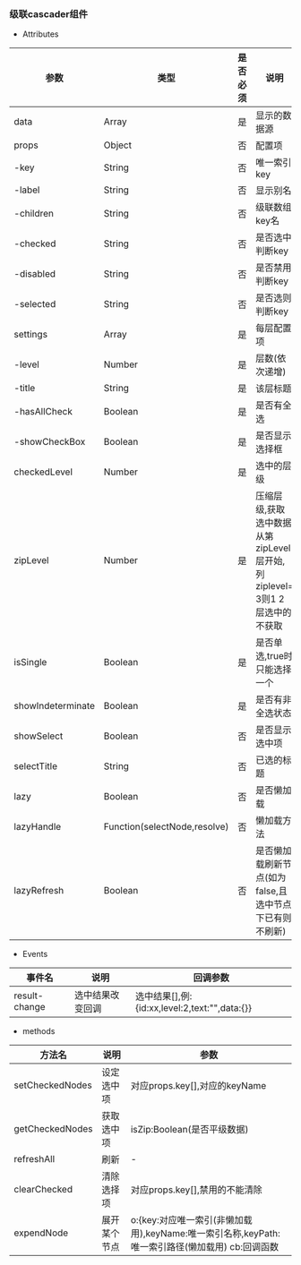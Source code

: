 <!--
 * @Description: 增加懒加载功能
 * @LastEditors: HL
 * @LastEditTime: 2020-04-26 11:02:06
 -->
### 级联cascader组件
- Attributes

| 参数 | 类型 | 是否必须 | 说明  | 默认值  |
| --------  | ----- | --- | --- | --- |
| data | Array | 是 | 显示的数据源  | [] |
| props | Object | 否 | 配置项  | - |
| -key | String | 否 | 唯一索引key  | id |
| -label | String | 否 | 显示别名  | label |
| -children | String | 否 | 级联数组key名  | children |
| -checked | String | 否 | 是否选中判断key  | - |
| -disabled | String | 否 | 是否禁用判断key  | - |
| -selected | String | 否 | 是否选则判断key  | - |
| settings | Array | 是 | 每层配置项  | - |
| -level | Number | 是 | 层数(依次递增)  | - |
| -title | String | 是 | 该层标题  | - |
| -hasAllCheck | Boolean | 是 | 是否有全选  | - |
| -showCheckBox | Boolean | 是 | 是否显示选择框  | - |
| checkedLevel | Number | 是 | 选中的层级  | - |
| zipLevel | Number | 是 | 压缩层级,获取选中数据从第zipLevel层开始,列ziplevel= 3则1 2 层选中的不获取  | 1 |
| isSingle | Boolean | 是 | 是否单选,true时 只能选择一个 | false |
| showIndeterminate | Boolean | 是 | 是否有非全选状态  | true |
| showSelect | Boolean | 否 | 是否显示选中项 | true |
| selectTitle | String | 否 | 已选的标题 | 已选 |
| lazy | Boolean | 否 | 是否懒加载 | false |
| lazyHandle | Function(selectNode,resolve) | 否 | 懒加载方法 | - |
| lazyRefresh | Boolean | 否 | 是否懒加载刷新节点(如为false,且选中节点下已有则不刷新) | true |

- Events

| 事件名 | 说明 | 回调参数 |
| -------- | ----- | ------ |
| result-change | 选中结果改变回调 | 选中结果[],例:{id:xx,level:2,text:"",data:{}} |

- methods

| 方法名 | 说明 | 参数 |
| -------- | ----- | ------ |
| setCheckedNodes | 设定选中项 | 对应props.key[],对应的keyName |
| getCheckedNodes | 获取选中项 | isZip:Boolean(是否平级数据) |
| refreshAll | 刷新 | - |
| clearChecked | 清除选择项 | 对应props.key[],禁用的不能清除 |
| expendNode | 展开某个节点 | o:{key:对应唯一索引(非懒加载用),keyName:唯一索引名称,keyPath:唯一索引路径(懒加载用) cb:回调函数 |